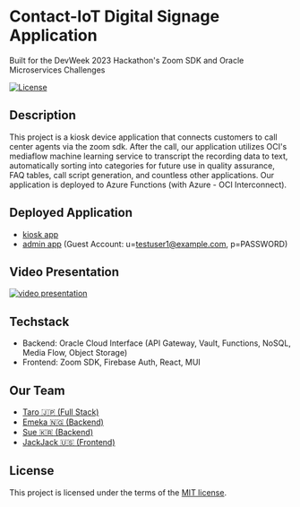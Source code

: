 # Contact-IoT Digital Signage Application

Built for the DevWeek 2023 Hackathon's Zoom SDK and Oracle Microservices Challenges

[![License](https://img.shields.io/badge/License-MIT-blue.svg)](https://opensource.org/licenses/MIT)

## Description

This project is a kiosk device application that connects customers to call center agents via the zoom sdk. After the call, our application utilizes OCI's mediaflow  machine learning service to transcript the recording data to text, automatically sorting into categories for future use in quality assurance, FAQ tables, call script generation, and countless other applications. Our application is deployed to Azure Functions (with Azure - OCI Interconnect).

## Deployed Application

- [kiosk app](https://developerweek2023.web.app/)
- [admin app](https://contact-digital-signage-app.s3.us-west-1.amazonaws.com/index.html) (Guest Account: u=testuser1@example.com, p=PASSWORD)

## Video Presentation

[![video presentation](https://user-images.githubusercontent.com/102705118/219301158-5e00c374-8e02-4fb2-83e3-e30716498824.png)](https://www.youtube.com/watch?v=XbxoET3iyCc)

## Techstack

- Backend: Oracle Cloud Interface (API Gateway, Vault, Functions, NoSQL, Media Flow, Object Storage)
- Frontend: Zoom SDK, Firebase Auth, React, MUI

## Our Team

- [Taro 🇯🇵 (Full Stack)](https://github.com/taro-ishihara)
- [Emeka 🇳🇬 (Backend)](https://github.com/EmekaU)
- [Sue 🇰🇷 (Backend)](https://github.com/suekim59)
- [JackJack 🇺🇸 (Frontend)](https://github.com/JackYouk)

## License

This project is licensed under the terms of the [MIT license](https://opensource.org/licenses/MIT).
